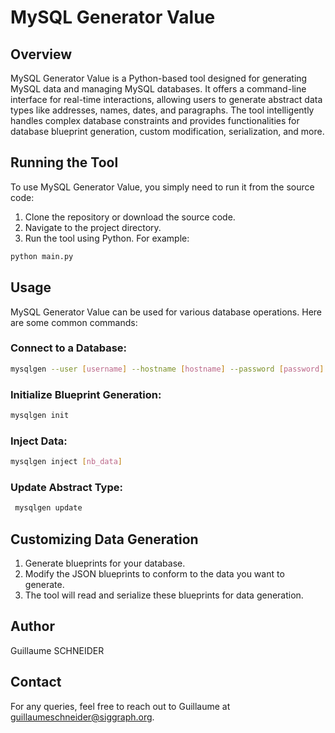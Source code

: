 # MySQL Generator Value

## Overview
MySQL Generator Value is a Python-based tool designed for generating MySQL data and managing MySQL databases. It offers a command-line interface for real-time interactions, allowing users to generate abstract data types like addresses, names, dates, and paragraphs. The tool intelligently handles complex database constraints and provides functionalities for database blueprint generation, custom modification, serialization, and more.

## Running the Tool
To use MySQL Generator Value, you simply need to run it from the source code:

1. Clone the repository or download the source code.
2. Navigate to the project directory.
3. Run the tool using Python. For example:
  ```bash
  python main.py
  ```

## Usage
MySQL Generator Value can be used for various database operations. Here are some common commands:

### Connect to a Database:

   ```bash
   mysqlgen --user [username] --hostname [hostname] --password [password] --database [database]
   ```

### Initialize Blueprint Generation:

   ```bash
   mysqlgen init
   ```

### Inject Data:

  ```bash
  mysqlgen inject [nb_data]
  ```

### Update Abstract Type:

   ```bash
    mysqlgen update
   ```

## Customizing Data Generation

1. Generate blueprints for your database.
2. Modify the JSON blueprints to conform to the data you want to generate.
3. The tool will read and serialize these blueprints for data generation.

## Author
Guillaume SCHNEIDER

## Contact
For any queries, feel free to reach out to Guillaume at guillaumeschneider@siggraph.org.
